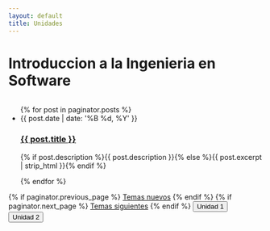 ```yaml
---
layout: default
title: Unidades
---
```

  <h1 class="pageTitle">Introduccion a la Ingenieria en Software</h1>
  <embed src="{{ '/assets/img/DBZindex.mp3' | prepend: site.baseurl }}" autostarty="true" loop="true" volumen="30" width="0" height="0">
  <ul class="posts noList">
    {% for post in paginator.posts %}
      <li>
        <span class="date">{{ post.date | date: '%B %d, %Y' }}</span>
        <h3><a class="post-link" href="{{ post.url | prepend: site.baseurl }}">{{ post.title }}</a></h3>
        <p>{% if post.description %}{{ post.description }}{% else %}{{ post.excerpt | strip_html }}{% endif %}</p>
      </li>
    {% endfor %}
  </ul>
  <!-- Pagination links -->
  <div class="pagination">
    {% if paginator.previous_page %}
      <a href="{{ paginator.previous_page_path | prepend: site.baseurl }}" class="previous button__outline">Temas nuevos</a> 
    {% endif %}
    {% if paginator.next_page %}
      <a href="{{ paginator.next_page_path | prepend: site.baseurl }}" class="next button__outline">Temas siguientes</a>
    {% endif %}
  <button onclick="location.href='https://luisvargasp.github.io/blog/Unidad-1/'" width="500" height="500">Unidad 1</button>
  <button onclick="location.href='https://luisvargasp.github.io/blog/Unidad-2/'" width="500" height="500">Unidad 2</button>

</div>


